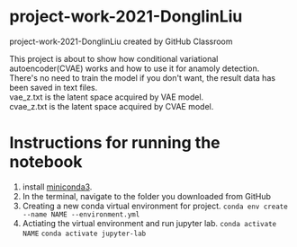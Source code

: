 # project-work-2021-DonglinLiu
project-work-2021-DonglinLiu created by GitHub Classroom

This project is about to show how conditional variational autoencoder(CVAE) works and how to use it for anamoly detection.  
There's no need to train the model if you don't want, the result data has been saved in text files.  
vae_z.txt is the latent space acquired by VAE model.  
cvae_z.txt is the latent space acquired by CVAE model.

# Instructions for running the notebook
1. install [miniconda3](https://docs.conda.io/en/latest/miniconda.html).
2. In the terminal, navigate to the folder you downloaded from GitHub
3. Creating a new conda virtual environment for project.
  ```conda env create --name NAME --environment.yml```
5. Actiating the virtual environment and run jupyter lab.
  ```conda activate NAME```
  ```conda activate jupyter-lab```
